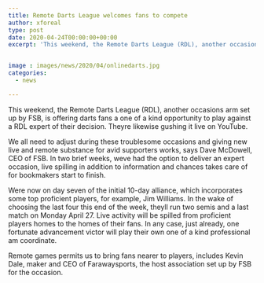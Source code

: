 ```yaml
---
title: Remote Darts League welcomes fans to compete
author: xforeal 
type: post
date: 2020-04-24T00:00:00+00:00
excerpt: 'This weekend, the Remote Darts League (RDL), another occasions arm set up by FSB, is offering darts fans a one of a kind opportunity to play against a RDL expert of their choice '


image : images/news/2020/04/onlinedarts.jpg
categories:
  - news

---
```

This weekend, the Remote Darts League (RDL), another occasions arm set up by FSB, is offering darts fans a one of a kind opportunity to play against a RDL expert of their decision. Theyre likewise gushing it live on YouTube. 

We all need to adjust during these troublesome occasions and giving new live and remote substance for avid supporters works, says Dave McDowell, CEO of FSB. In two brief weeks, weve had the option to deliver an expert occasion, live spilling in addition to information and chances takes care of for bookmakers start to finish. 

Were now on day seven of the initial 10-day alliance, which incorporates some top proficient players, for example, Jim Williams. In the wake of choosing the last four this end of the week, theyll run two semis and a last match on Monday April 27. Live activity will be spilled from proficient players homes to the homes of their fans. In any case, just already, one fortunate advancement victor will play their own one of a kind professional am coordinate. 

Remote games permits us to bring fans nearer to players, includes Kevin Dale, maker and CEO of Farawaysports, the host association set up by FSB for the occasion.